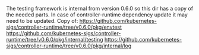 The testing framework is internal from version 0.6.0 so this dir has a copy of the needed parts.
In case of controller-runtime dependency update it may need to be updated.
Copy of: 
https://github.com/kubernetes-sigs/controller-runtime/tree/v0.6.0/pkg/envtest
https://github.com/kubernetes-sigs/controller-runtime/tree/v0.6.0/pkg/internal/testing
https://github.com/kubernetes-sigs/controller-runtime/tree/v0.6.0/pkg/internal/log